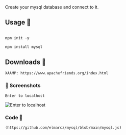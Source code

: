 Create your mysql database and connect to it.

## Usage 🔑
```javascript

npm init -y

npm install mysql
```

## Downloads 🧧
```
XAAMP: https://www.apachefriends.org/index.html
```
### 📸 Screenshots
```
Enter to localhost
```
![Enter to localhost](https://i.imgur.com/ARytSXA_d.webp?maxwidth=760&fidelity=grand)

### Code 🌌
```
(https://github.com/elmarcz/mysql/blob/main/mysql.js)
```

